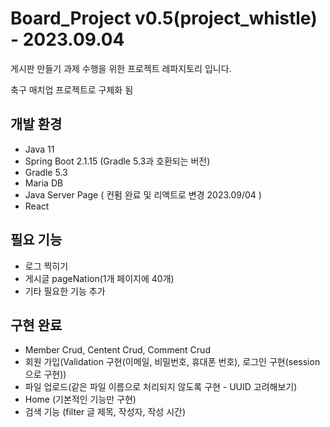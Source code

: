 # Board_Project v0.5(project_whistle) - 2023.09.04
게시판 만들기 과제 수행을 위한 프로젝트 레파지토리 입니다.

축구 매치업 프로젝트로 구체화 됨


## 개발 환경
- Java 11
- Spring Boot 2.1.15 (Gradle 5.3과 호환되는 버전)
- Gradle 5.3
- Maria DB
- Java Server Page ( 컨펌 완료 및 리액트로 변경 2023.09/04 )
- React


## 필요 기능 
- 로그 찍히기
- 게시글 pageNation(1개 페이지에 40개)
- 기타 필요한 기능 추가


## 구현 완료
- Member Crud, Centent Crud, Comment Crud
- 회원 가입(Validation 구현(이메일, 비밀번호, 휴대폰 번호), 로그인 구현(session으로 구현))
- 파일 업로드(같은 파일 이름으로 처리되지 않도록 구현 - UUID 고려해보기)
- Home (기본적인 기능만 구현)
- 검색 기능 (filter 글 제목, 작성자, 작성 시간)